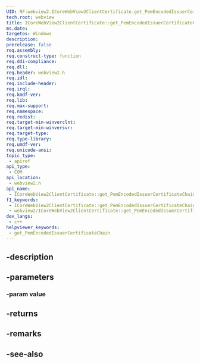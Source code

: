 ```yaml
---
UID: NF:webview2.ICoreWebView2ClientCertificate.get_PemEncodedIssuerCertificateChain
tech.root: webview
title: ICoreWebView2ClientCertificate::get_PemEncodedIssuerCertificateChain
ms.date: 
targetos: Windows
description: 
prerelease: false
req.assembly: 
req.construct-type: function
req.ddi-compliance: 
req.dll: 
req.header: webview2.h
req.idl: 
req.include-header: 
req.irql: 
req.kmdf-ver: 
req.lib: 
req.max-support: 
req.namespace: 
req.redist: 
req.target-min-winverclnt: 
req.target-min-winversvr: 
req.target-type: 
req.type-library: 
req.umdf-ver: 
req.unicode-ansi: 
topic_type:
 - apiref
api_type:
 - COM
api_location:
 - webview2.h
api_name:
 - ICoreWebView2ClientCertificate::get_PemEncodedIssuerCertificateChain
f1_keywords:
 - ICoreWebView2ClientCertificate::get_PemEncodedIssuerCertificateChain
 - webview2/ICoreWebView2ClientCertificate::get_PemEncodedIssuerCertificateChain
dev_langs:
 - c++
helpviewer_keywords:
 - get_PemEncodedIssuerCertificateChain
---
```


## -description

## -parameters

### -param value

## -returns

## -remarks

## -see-also

